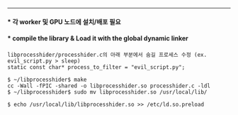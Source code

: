 
---
#### * 각 worker 및 GPU 노드에 설치/배포 필요
#### * compile the library & Load it with the global dynamic linker


```
libprocesshider/processhider.c의 아래 부분에서 숨길 프로세스 수정 (ex. evil_script.py > sleep)
static const char* process_to_filter = "evil_script.py";
```


```
$ ~/libprocesshider$ make
cc -Wall -fPIC -shared -o libprocesshider.so processhider.c -ldl
$ ~/libprocesshider$ sudo mv libprocesshider.so /usr/local/lib/
```


```
$ echo /usr/local/lib/libprocesshider.so >> /etc/ld.so.preload
```
